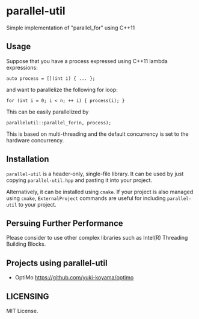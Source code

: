 # parallel-util

Simple implementation of "parallel_for" using C++11

## Usage

Suppose that you have a process expressed using C++11 lambda expressions:
```
auto process = [](int i) { ... };
```
and want to parallelize the following for loop:
```
for (int i = 0; i < n; ++ i) { process(i); }
```
This can be easily parallelized by
```
parallelutil::parallel_for(n, process);
```
This is based on multi-threading and the default concurrency is set to the hardware concurrency.

## Installation

`parallel-util` is a header-only, single-file library. It can be used by just copying `parallel-util.hpp` and pasting it into your project.

Alternatively, it can be installed using `cmake`. If your project is also managed using `cmake`, `ExternalProject` commands are useful for including `parallel-util` to your project.

## Persuing Further Performance

Please consider to use other complex libraries such as Intel(R) Threading Building Blocks.

## Projects using parallel-util

- OptiMo <https://github.com/yuki-koyama/optimo>

## LICENSING

MIT License.
